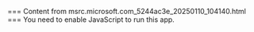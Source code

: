 === Content from msrc.microsoft.com_5244ac3e_20250110_104140.html ===
You need to enable JavaScript to run this app.
